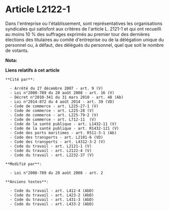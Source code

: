# Article L2122-1

Dans l'entreprise ou l'établissement, sont représentatives les organisations syndicales qui satisfont aux critères de
l'article L. 2121-1 et qui ont recueilli au moins 10 % des suffrages exprimés au premier tour des dernières élections des
titulaires au comité d'entreprise ou de la délégation unique du personnel ou, à défaut, des délégués du personnel, quel que
soit le nombre de votants.

**Nota:**



**Liens relatifs à cet article**

	**Cité par**:

	  - Arrêté du 27 décembre 2007 - art. 9 (V)
	  - Loi n°2008-789 du 20 août 2008 - art. 16 (V)
	  - Décret n°2010-341 du 31 mars 2010 - art. 48 (Ab)
	  - Loi n°2014-872 du 4 août 2014 - art. 39 (VD)
	  - Code de commerce - art. L225-27-1 (V)
	  - Code de commerce - art. L225-28 (V)
	  - Code de commerce - art. L225-79-2 (V)
	  - Code de commerce - art. L712-11  (V)
	  - Code de la santé publique - art. L1432-11 (V)
	  - Code de la santé publique - art. R1432-121 (V)
	  - Code des ports maritimes - art. R511-3-1 (Ab)
	  - Code des transports - art. L2101-6 (VD)
	  - Code des transports - art. L4312-3-2 (V)
	  - Code du travail - art. L2121-1 (V)
	  - Code du travail - art. L2122-4 (V)
	  - Code du travail - art. L2232-37 (V)

	**Modifié par**:

	  - Loi n°2008-789 du 20 août 2008 - art. 2

	**Anciens textes**:

	  - Code du travail - art. L412-4 (AbD)
	  - Code du travail - art. L423-2 (AbD)
	  - Code du travail - art. L431-3 (AbD)
	  - Code du travail - art. L433-2 (AbD)

